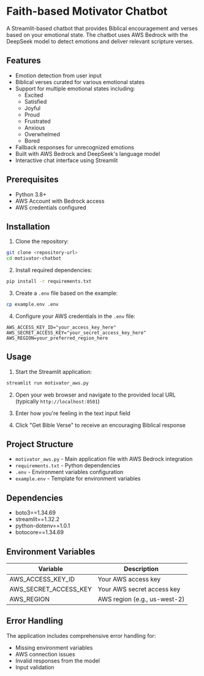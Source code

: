 # Faith-based Motivator Chatbot

A Streamlit-based chatbot that provides Biblical encouragement and verses based on your emotional state. The chatbot uses AWS Bedrock with the DeepSeek model to detect emotions and deliver relevant scripture verses.

## Features

- Emotion detection from user input
- Biblical verses curated for various emotional states
- Support for multiple emotional states including:
  - Excited
  - Satisfied
  - Joyful
  - Proud
  - Frustrated
  - Anxious
  - Overwhelmed
  - Bored
- Fallback responses for unrecognized emotions
- Built with AWS Bedrock and DeepSeek's language model
- Interactive chat interface using Streamlit

## Prerequisites

- Python 3.8+
- AWS Account with Bedrock access
- AWS credentials configured

## Installation

1. Clone the repository:
```sh
git clone <repository-url>
cd motivator-chatbot
```

2. Install required dependencies:
```sh
pip install -r requirements.txt
```

3. Create a `.env` file based on the example:
```sh
cp example.env .env
```

4. Configure your AWS credentials in the `.env` file:
```
AWS_ACCESS_KEY_ID="your_access_key_here"
AWS_SECRET_ACCESS_KEY="your_secret_access_key_here"
AWS_REGION=your_preferred_region_here
```

## Usage

1. Start the Streamlit application:
```sh
streamlit run motivator_aws.py
```

2. Open your web browser and navigate to the provided local URL (typically `http://localhost:8501`)

3. Enter how you're feeling in the text input field

4. Click "Get Bible Verse" to receive an encouraging Biblical response

## Project Structure

- `motivator_aws.py` - Main application file with AWS Bedrock integration
- `requirements.txt` - Python dependencies
- `.env` - Environment variables configuration
- `example.env` - Template for environment variables

## Dependencies

- boto3==1.34.69
- streamlit==1.32.2
- python-dotenv==1.0.1
- botocore==1.34.69

## Environment Variables

| Variable | Description |
|----------|-------------|
| AWS_ACCESS_KEY_ID | Your AWS access key |
| AWS_SECRET_ACCESS_KEY | Your AWS secret access key |
| AWS_REGION | AWS region (e.g., us-west-2) |

## Error Handling

The application includes comprehensive error handling for:
- Missing environment variables
- AWS connection issues
- Invalid responses from the model
- Input validation
